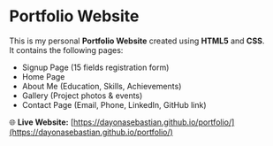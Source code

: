# Portfolio Website

This is my personal **Portfolio Website** created using **HTML5** and **CSS**.  
It contains the following pages:

- Signup Page (15 fields registration form)  
- Home Page  
- About Me (Education, Skills, Achievements)  
- Gallery (Project photos & events)  
- Contact Page (Email, Phone, LinkedIn, GitHub link)

🌐 **Live Website:** [https://dayonasebastian.github.io/portfolio/](https://dayonasebastian.github.io/portfolio/)
